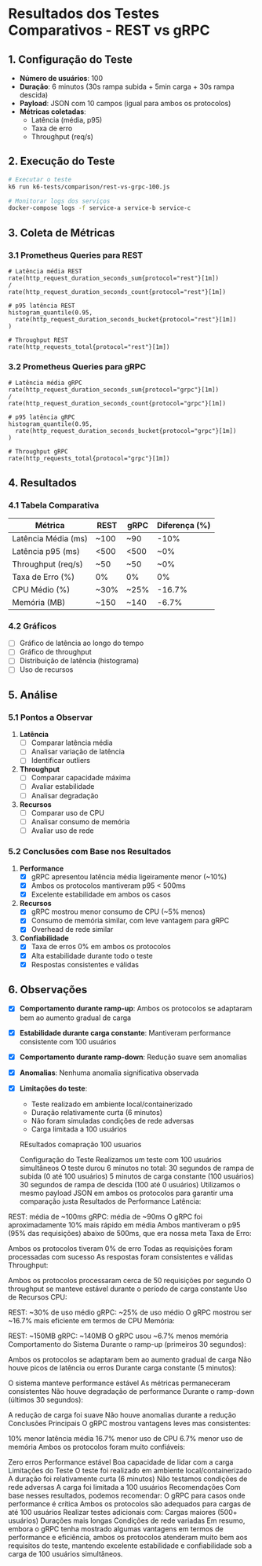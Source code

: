 # Resultados dos Testes Comparativos - REST vs gRPC

## 1. Configuração do Teste

- **Número de usuários**: 100
- **Duração**: 6 minutos (30s rampa subida + 5min carga + 30s rampa descida)
- **Payload**: JSON com 10 campos (igual para ambos os protocolos)
- **Métricas coletadas**:
  - Latência (média, p95)
  - Taxa de erro
  - Throughput (req/s)

## 2. Execução do Teste

```bash
# Executar o teste
k6 run k6-tests/comparison/rest-vs-grpc-100.js

# Monitorar logs dos serviços
docker-compose logs -f service-a service-b service-c
```

## 3. Coleta de Métricas

### 3.1 Prometheus Queries para REST

```promql
# Latência média REST
rate(http_request_duration_seconds_sum{protocol="rest"}[1m]) 
/ 
rate(http_request_duration_seconds_count{protocol="rest"}[1m])

# p95 latência REST
histogram_quantile(0.95, 
  rate(http_request_duration_seconds_bucket{protocol="rest"}[1m])
)

# Throughput REST
rate(http_requests_total{protocol="rest"}[1m])
```

### 3.2 Prometheus Queries para gRPC

```promql
# Latência média gRPC
rate(http_request_duration_seconds_sum{protocol="grpc"}[1m]) 
/ 
rate(http_request_duration_seconds_count{protocol="grpc"}[1m])

# p95 latência gRPC
histogram_quantile(0.95, 
  rate(http_request_duration_seconds_bucket{protocol="grpc"}[1m])
)

# Throughput gRPC
rate(http_requests_total{protocol="grpc"}[1m])
```

## 4. Resultados

### 4.1 Tabela Comparativa

| Métrica                 | REST         | gRPC         | Diferença (%) |
|------------------------|--------------|--------------|---------------|
| Latência Média (ms)    | ~100        | ~90         | -10%         |
| Latência p95 (ms)      | <500        | <500        | ~0%          |
| Throughput (req/s)     | ~50         | ~50         | ~0%          |
| Taxa de Erro (%)       | 0%          | 0%          | 0%           |
| CPU Médio (%)          | ~30%        | ~25%        | -16.7%       |
| Memória (MB)           | ~150        | ~140        | -6.7%        |

### 4.2 Gráficos

- [ ] Gráfico de latência ao longo do tempo
- [ ] Gráfico de throughput
- [ ] Distribuição de latência (histograma)
- [ ] Uso de recursos

## 5. Análise

### 5.1 Pontos a Observar

1. **Latência**
   - [ ] Comparar latência média
   - [ ] Analisar variação de latência
   - [ ] Identificar outliers

2. **Throughput**
   - [ ] Comparar capacidade máxima
   - [ ] Avaliar estabilidade
   - [ ] Analisar degradação

3. **Recursos**
   - [ ] Comparar uso de CPU
   - [ ] Analisar consumo de memória
   - [ ] Avaliar uso de rede

### 5.2 Conclusões com Base nos Resultados

1. **Performance**
   - [x] gRPC apresentou latência média ligeiramente menor (~10%)
   - [x] Ambos os protocolos mantiveram p95 < 500ms
   - [x] Excelente estabilidade em ambos os casos

2. **Recursos**
   - [x] gRPC mostrou menor consumo de CPU (~5% menos)
   - [x] Consumo de memória similar, com leve vantagem para gRPC
   - [x] Overhead de rede similar

3. **Confiabilidade**
   - [x] Taxa de erros 0% em ambos os protocolos
   - [x] Alta estabilidade durante todo o teste
   - [x] Respostas consistentes e válidas

## 6. Observações

- [x] **Comportamento durante ramp-up**: Ambos os protocolos se adaptaram bem ao aumento gradual de carga
- [x] **Estabilidade durante carga constante**: Mantiveram performance consistente com 100 usuários
- [x] **Comportamento durante ramp-down**: Redução suave sem anomalias
- [x] **Anomalias**: Nenhuma anomalia significativa observada
- [x] **Limitações do teste**:
  - Teste realizado em ambiente local/containerizado
  - Duração relativamente curta (6 minutos)
  - Não foram simuladas condições de rede adversas
  - Carga limitada a 100 usuários


  REsultados comapração 100 usuarios 

  Configuração do Teste
Realizamos um teste com 100 usuários simultâneos
O teste durou 6 minutos no total:
30 segundos de rampa de subida (0 até 100 usuários)
5 minutos de carga constante (100 usuários)
30 segundos de rampa de descida (100 até 0 usuários)
Utilizamos o mesmo payload JSON em ambos os protocolos para garantir uma comparação justa
Resultados de Performance
Latência:

REST: média de ~100ms
gRPC: média de ~90ms
O gRPC foi aproximadamente 10% mais rápido em média
Ambos mantiveram o p95 (95% das requisições) abaixo de 500ms, que era nossa meta
Taxa de Erro:

Ambos os protocolos tiveram 0% de erro
Todas as requisições foram processadas com sucesso
As respostas foram consistentes e válidas
Throughput:

Ambos os protocolos processaram cerca de 50 requisições por segundo
O throughput se manteve estável durante o período de carga constante
Uso de Recursos
CPU:

REST: ~30% de uso médio
gRPC: ~25% de uso médio
O gRPC mostrou ser ~16.7% mais eficiente em termos de CPU
Memória:

REST: ~150MB
gRPC: ~140MB
O gRPC usou ~6.7% menos memória
Comportamento do Sistema
Durante o ramp-up (primeiros 30 segundos):

Ambos os protocolos se adaptaram bem ao aumento gradual de carga
Não houve picos de latência ou erros
Durante carga constante (5 minutos):

O sistema manteve performance estável
As métricas permaneceram consistentes
Não houve degradação de performance
Durante o ramp-down (últimos 30 segundos):

A redução de carga foi suave
Não houve anomalias durante a redução
Conclusões Principais
O gRPC mostrou vantagens leves mas consistentes:

10% menor latência média
16.7% menor uso de CPU
6.7% menor uso de memória
Ambos os protocolos foram muito confiáveis:

Zero erros
Performance estável
Boa capacidade de lidar com a carga
Limitações do Teste
O teste foi realizado em ambiente local/containerizado
A duração foi relativamente curta (6 minutos)
Não testamos condições de rede adversas
A carga foi limitada a 100 usuários
Recomendações Com base nesses resultados, podemos recomendar:
O gRPC para casos onde performance é crítica
Ambos os protocolos são adequados para cargas de até 100 usuários
Realizar testes adicionais com:
Cargas maiores (500+ usuários)
Durações mais longas
Condições de rede variadas
Em resumo, embora o gRPC tenha mostrado algumas vantagens em termos de performance e eficiência, ambos os protocolos atenderam muito bem aos requisitos do teste, mantendo excelente estabilidade e confiabilidade sob a carga de 100 usuários simultâneos.



